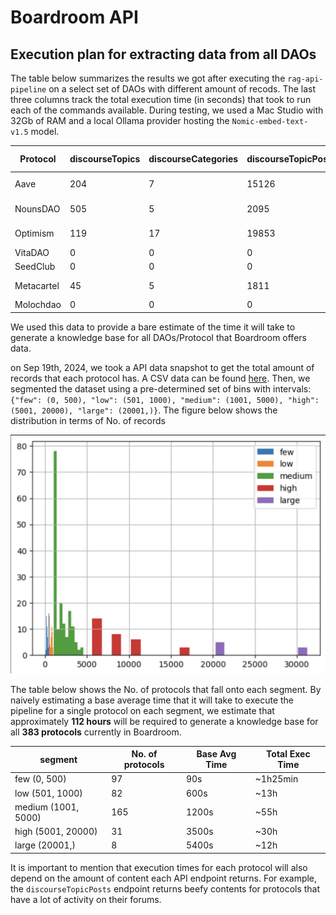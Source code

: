 # Boardroom API

##  Execution plan for extracting data from all DAOs

The table below summarizes the results we got after executing the `rag-api-pipeline` on a select set of DAOs with different amount of recods. The last three columns track the total execution time (in seconds) that took to run each of the commands available. During testing, we used a Mac Studio with 32Gb of RAM and a local Ollama provider hosting the `Nomic-embed-text-v1.5` model.

| Protocol | discourseTopics | discourseCategories | discourseTopicPosts | Proposals | Total Records | Chunked | run-all | chunk-only | embed-only |
|--------|--------|--------|--------|--------|--------|--------|--------|--------|--------|
| Aave | 204 | 7 | 15126 | 1267 | 16604 + 1 | 152619 | 3578.19s | 274.59s | 2709.52s |
| NounsDAO | 505 | 5 | 2095 | 632 | 3237 + 1 | 32190 | 847.02s | 90.83s | 759.23s |
| Optimism | 119 | 17 | 19853 | 188 | 20177 + 1 | 120409 | 3784.94s | 279.40s | 2414.94s |
| VitaDAO | 0 | 0 | 0 | 127 | 127 + 1 | 2128 | 92.66s | 24.85s | 52.58s |
| SeedClub | 0 | 0 | 0 | 21 | 21 + 1 |  277 | 29.86s | 16.63s | 9.85s |
| Metacartel | 45 | 5 | 1811 | 624 | 2485 + 1 | 13547 | 455.06s | 58.10s | 369.77s |
| Molochdao | 0 | 0 | 0 | 49 | 49 +1 | 153 |  24.42s | 19.05s | 5.90s |

We used this data to provide a bare estimate of the time it will take to generate a knowledge base for all DAOs/Protocol that Boardroom offers data.

on Sep 19th, 2024, we took a API data snapshot to get the total amount of records that each protocol has. A CSV data can be found [here](records_by_protocol.csv). Then, we segmented the dataset using a pre-determined set of bins with intervals: `{"few": (0, 500), "low": (501, 1000), "medium": (1001, 5000), "high": (5001, 20000), "large": (20001,)}`. The figure below shows the distribution in terms of No. of records

![distribution](protocol_records_distribution.png)

The table below shows the No. of protocols that fall onto each segment. By naively estimating a base average time that it will take to execute the pipeline for a single protocol on each segment, we estimate that approximately **112 hours** will be required to generate a knowledge base for all **383 protocols** currently in Boardroom.

| segment | No. of protocols | Base Avg Time | Total Exec Time |
| ------------------- | ---------------- | ------------- | --------------- |
| few (0, 500)        | 97     | 90s     | ~1h25min |
| low (501, 1000)     | 82     | 600s    | ~13h     |
| medium (1001, 5000) | 165    | 1200s   | ~55h     |
| high (5001, 20000)  | 31     | 3500s   | ~30h     |
| large (20001,)      | 8      | 5400s   | ~12h     |

It is important to mention that execution times for each protocol will also depend on the amount of content each API endpoint returns. For example, the `discourseTopicPosts` endpoint returns beefy contents for protocols that have a lot of activity on their forums.